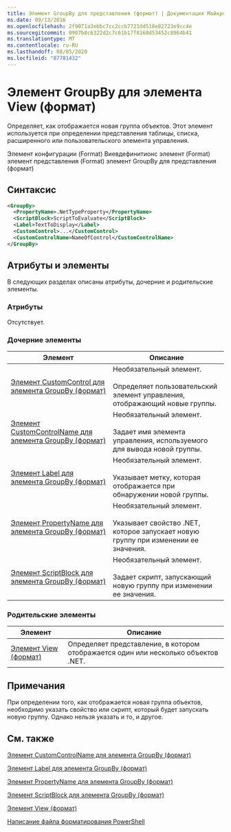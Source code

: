 ```yaml
---
title: Элемент GroupBy для представления (формат) | Документация Майкрософт
ms.date: 09/13/2016
ms.openlocfilehash: 2f9071a3ebbc7cc2ccb7721dd518e82723e9cc4e
ms.sourcegitcommit: 0907b8c6322d2c7c61b17f8168d53452c8964b41
ms.translationtype: MT
ms.contentlocale: ru-RU
ms.lasthandoff: 08/05/2020
ms.locfileid: "87781432"
---
```

# <a name="groupby-element-for-view-format"></a>Элемент GroupBy для элемента View (формат)

Определяет, как отображается новая группа объектов. Этот элемент используется при определении представления таблицы, списка, расширенного или пользовательского элемента управления.

Элемент конфигурации (Format) Виевдефинитионс элемент (Format) элемент представления (Format) элемент GroupBy для представления (формат)

## <a name="syntax"></a>Синтаксис

```xml
<GroupBy>
  <PropertyName>.NetTypeProperty</PropertyName>
  <ScriptBlock>ScriptToEvaluate</ScriptBlock>
  <Label>TextToDisplay</Label>
  <CustomControl>...</CustomControl>
  <CustomControlName>NameOfControl</CustomControlName>
</GroupBy>
```

## <a name="attributes-and-elements"></a>Атрибуты и элементы

В следующих разделах описаны атрибуты, дочерние и родительские элементы.

### <a name="attributes"></a>Атрибуты

Отсутствует.

### <a name="child-elements"></a>Дочерние элементы

|Элемент|Описание|
|-------------|-----------------|
|[Элемент CustomControl для элемента GroupBy (формат)](./customcontrol-element-for-groupby-format.md)|Необязательный элемент.<br /><br /> Определяет пользовательский элемент управления, отображающий новые группы.|
|[Элемент CustomControlName для элемента GroupBy (формат)](./customcontrolname-element-for-groupby-format.md)|Необязательный элемент.<br /><br /> Задает имя элемента управления, используемого для вывода новой группы.|
|[Элемент Label для элемента GroupBy (формат)](./label-element-for-groupby-format.md)|Необязательный элемент.<br /><br /> Указывает метку, которая отображается при обнаружении новой группы.|
|[Элемент PropertyName для элемента GroupBy (формат)](./propertyname-element-for-groupby-format.md)|Необязательный элемент.<br /><br /> Указывает свойство .NET, которое запускает новую группу при изменении ее значения.|
|[Элемент ScriptBlock для элемента GroupBy (формат)](./scriptblock-element-for-groupby-format.md)|Необязательный элемент.<br /><br /> Задает скрипт, запускающий новую группу при изменении ее значения.|

### <a name="parent-elements"></a>Родительские элементы

|Элемент|Описание|
|-------------|-----------------|
|[Элемент View (формат)](./view-element-format.md)|Определяет представление, в котором отображается один или несколько объектов .NET.|

## <a name="remarks"></a>Примечания

При определении того, как отображается новая группа объектов, необходимо указать свойство или скрипт, который будет запускать новую группу. Однако нельзя указать и то, и другое.

## <a name="see-also"></a>См. также

[Элемент CustomControlName для элемента GroupBy (формат)](./customcontrolname-element-for-groupby-format.md)

[Элемент Label для элемента GroupBy (формат)](./label-element-for-groupby-format.md)

[Элемент PropertyName для элемента GroupBy (формат)](./propertyname-element-for-groupby-format.md)

[Элемент ScriptBlock для элемента GroupBy (формат)](./scriptblock-element-for-groupby-format.md)

[Элемент View (формат)](./view-element-format.md)

[Написание файла форматирования PowerShell](./writing-a-powershell-formatting-file.md)
